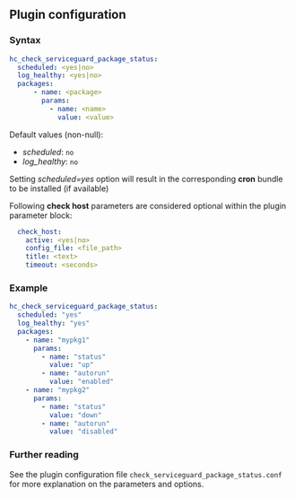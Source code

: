 ## Plugin configuration

### Syntax

```yaml
hc_check_serviceguard_package_status:
  scheduled: <yes|no>
  log_healthy: <yes|no>
  packages:
      - name: <package>
        params:
          - name: <name>
            value: <value>
```

Default values (non-null):
* *scheduled*: `no`
* *log_healthy*: `no`

Setting *scheduled=yes* option will result in the corresponding **cron** bundle to be installed (if available)

Following **check host** parameters are considered optional within the plugin parameter block:

```yaml
  check_host:
    active: <yes|no>
    config_file: <file_path>
    title: <text>
    timeout: <seconds>
```

### Example

```yaml
hc_check_serviceguard_package_status:
  scheduled: "yes"    
  log_healthy: "yes"
  packages:
    - name: "mypkg1"
      params:
        - name: "status"
          value: "up"
        - name: "autorun"
          value: "enabled"
    - name: "mypkg2"
      params:
        - name: "status"
          value: "down"
        - name: "autorun"
          value: "disabled"
```

### Further reading

See the plugin configuration file `check_serviceguard_package_status.conf` for more explanation on the parameters and options.

